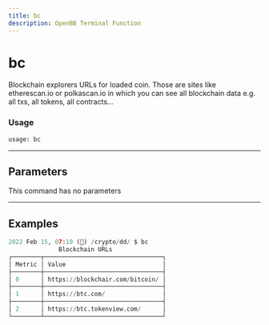 ```yaml
---
title: bc
description: OpenBB Terminal Function
---
```


# bc

Blockchain explorers URLs for loaded coin. Those are sites like etherescan.io or polkascan.io in which you can see all blockchain data e.g. all txs, all tokens, all contracts...

### Usage 
```python
usage: bc
```

---
## Parameters

This command has no parameters


---
## Examples

```python
2022 Feb 15, 07:10 (🦋) /crypto/dd/ $ bc
              Blockchain URLs
┌────────┬─────────────────────────────────┐
│ Metric │ Value                           │
├────────┼─────────────────────────────────┤
│ 0      │ https://blockchair.com/bitcoin/ │
├────────┼─────────────────────────────────┤
│ 1      │ https://btc.com/                │
├────────┼─────────────────────────────────┤
│ 2      │ https://btc.tokenview.com/      │
└────────┴─────────────────────────────────┘
```


